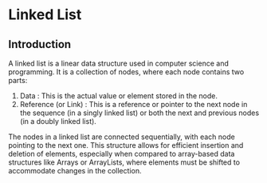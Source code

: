 # Linked List

## Introduction

A linked list is a linear data structure used in computer science and programming. It is a collection of nodes, where each node contains two parts:

1. Data : This is the actual value or element stored in the node.
2. Reference (or Link) : This is a reference or pointer to the next node in the sequence (in a singly linked list) or both the next and previous nodes (in a doubly linked list).

The nodes in a linked list are connected sequentially, with each node pointing to the next one. This structure allows for efficient insertion and deletion of elements, especially when compared to array-based data structures like Arrays or ArrayLists, where elements must be shifted to accommodate changes in the collection.